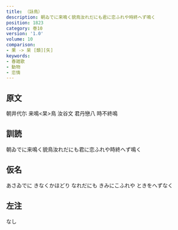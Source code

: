```yaml
---
title: （詠鳥）
description: 朝ゐでに来鳴く貌鳥汝れだにも君に恋ふれや時終へず鳴く
position: 1823
category: 巻10
version: '1.0'
volume: 10
comparison:
- 果 -> 杲 [類][矢]
keywords:
- 春雑歌
- 動物
- 恋情
---
```


## 原文

朝井代尓 来鳴<杲>鳥 汝谷文 君丹戀八 時不終鳴

## 訓読

朝ゐでに来鳴く貌鳥汝れだにも君に恋ふれや時終へず鳴く

## 仮名

あさゐでに きなくかほどり なれだにも きみにこふれや ときをへずなく

## 左注

なし
